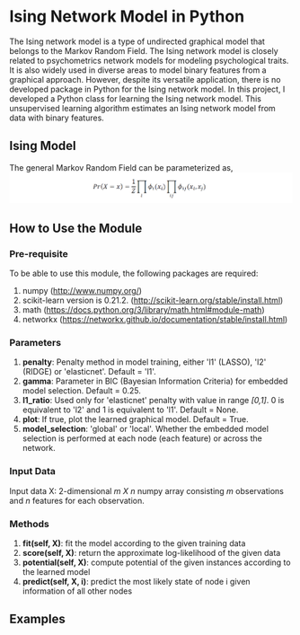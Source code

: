 # Ising Network Model in Python

The Ising network model is a type of undirected graphical model that belongs to the Markov Random Field. The Ising network model is closely related to psychometrics network models for modeling psychological traits. It is also widely used in diverse areas to model binary features from a graphical approach. However, despite its versatile application, there is no developed package in Python for the Ising network model. In this project, I developed a Python class for learning the Ising network model. This unsupervised learning algorithm estimates an Ising network model from data with binary features.

## Ising Model
The general Markov Random Field can be parameterized as,
![alt text](https://github.com/Yanxding/Ising-Network-Model/blob/appendix/1.PNG)

## How to Use the Module
### Pre-requisite
To be able to use this module, the following packages are required:
1. numpy (http://www.numpy.org/)
2. scikit-learn version is 0.21.2. (http://scikit-learn.org/stable/install.html)
3. math (https://docs.python.org/3/library/math.html#module-math)
4. networkx (https://networkx.github.io/documentation/stable/install.html)

### Parameters
1. __penalty__: Penalty method in model training, either 'l1' (LASSO), 'l2' (RIDGE) or 'elasticnet'. Default = 'l1'.
2. __gamma__: Parameter in BIC (Bayesian Information Criteria) for embedded model selection. Default = 0.25.
3. __l1_ratio__: Used only for 'elasticnet' penalty with value in range _[0,1]_. 0 is equivalent to 'l2' and 1 is equivalent to 'l1'. Default = None.
4. __plot__: If true, plot the learned graphical model. Default = True.
5. __model_selection__: 'global' or 'local'. Whether the embedded model selection is performed at each node (each feature) or across the network.

### Input Data
Input data X: 2-dimensional _m X n_ numpy array consisting _m_ observations and _n_ features for each observation.

### Methods
1. __fit(self, X)__: fit the model according to the given training data
2. __score(self, X)__: return the approximate log-likelihood of the given data
3. __potential(self, X)__: compute potential of the given instances according to the learned model
4. __predict(self, X, i)__: predict the most likely state of node i given information of all other nodes

## Examples
